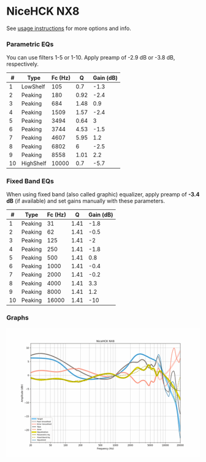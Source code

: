 # NiceHCK NX8
See [usage instructions](https://github.com/jaakkopasanen/AutoEq#usage) for more options and info.

### Parametric EQs
You can use filters 1-5 or 1-10. Apply preamp of -2.9 dB or -3.8 dB, respectively.

|   # | Type      |   Fc (Hz) |    Q |   Gain (dB) |
|-----|-----------|-----------|------|-------------|
|   1 | LowShelf  |       105 | 0.7  |        -1.3 |
|   2 | Peaking   |       180 | 0.92 |        -2.4 |
|   3 | Peaking   |       684 | 1.48 |         0.9 |
|   4 | Peaking   |      1509 | 1.57 |        -2.4 |
|   5 | Peaking   |      3494 | 0.64 |         3   |
|   6 | Peaking   |      3744 | 4.53 |        -1.5 |
|   7 | Peaking   |      4607 | 5.95 |         1.2 |
|   8 | Peaking   |      6802 | 6    |        -2.5 |
|   9 | Peaking   |      8558 | 1.01 |         2.2 |
|  10 | HighShelf |     10000 | 0.7  |        -5.7 |

### Fixed Band EQs
When using fixed band (also called graphic) equalizer, apply preamp of **-3.4 dB** (if available) and set gains manually with these parameters.

|   # | Type    |   Fc (Hz) |    Q |   Gain (dB) |
|-----|---------|-----------|------|-------------|
|   1 | Peaking |        31 | 1.41 |        -1.8 |
|   2 | Peaking |        62 | 1.41 |        -0.5 |
|   3 | Peaking |       125 | 1.41 |        -2   |
|   4 | Peaking |       250 | 1.41 |        -1.8 |
|   5 | Peaking |       500 | 1.41 |         0.8 |
|   6 | Peaking |      1000 | 1.41 |        -0.4 |
|   7 | Peaking |      2000 | 1.41 |        -0.2 |
|   8 | Peaking |      4000 | 1.41 |         3.3 |
|   9 | Peaking |      8000 | 1.41 |         1.2 |
|  10 | Peaking |     16000 | 1.41 |       -10   |

### Graphs
![](./NiceHCK%20NX8.png)
